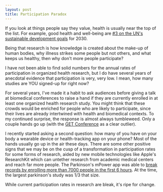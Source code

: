 ```yaml
---
layout: post
title: Participation Paradox
---
```


If you look at things people say they value, health is usually near the top of the list. For example, good health and well-being are [#3 on the UN's sustainable development goals](https://sustainabledevelopment.un.org/sdgs) for 2030.

Being that research is how knowledge is created about the make-up of human bodies, why illness strikes some people but not others, and what keeps us healthy, then why don't more people participate? 

I have not been able to find solid numbers for the annual rates of participation in organized health research, but I do have several years of anecdotal evidence that participation is very, very low. I mean, how many studies are YOU signed-up for right now? 

For several years, I've made it a habit to ask audiences before giving a talk at biomedical conferences to raise a hand if they are currently enrolled in at least one organized health research study. You might think that these crowds would be enriched for people who are likely to participate, since their lives are already intertwined with health and biomedical contexts. To my continued surprise, the response is almost always tumbleweed. Only a couple hands go up (with the [GET Conference](http://www.getconference.org/) as a clear outlier). 

I recently started asking a second question: how many of you have on your body a wearable device or health-tracking app on your phone? Most of the hands usually go up in the air these days. There are some other positive signs that we may be on the cusp of a transformation in participation rates for some forms of research, aided by new mobile technologies like Apple's ResearchKit which can untether research from academic medical centers and reach far more people. The Parkinson's mPower app was able to [break records by enrolling more than 7000 people in the first 6 hours](https://twitter.com/wilbanks/status/575125345977810945). At the time, the largest parkinson's study was 1/3 that size. 

While current participation rates in research are bleak, it's ripe for change.